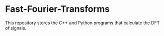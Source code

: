 # Fast-Fourier-Transforms
This repository stores the C++ and Python programs that calculate the DFT of signals.

